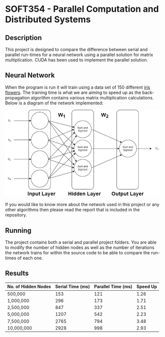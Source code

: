 # SOFT354 - Parallel Computation and Distributed Systems
## Description
This project is designed to compare the difference between serial and parallel run-times for a neural network using a parallel solution for matrix multiplication. CUDA has been used to implement the parallel solution.

## Neural Network
When the program is run it will train using a data set of 150 different [iris flowers](https://github.com/danthick/SOFT354/blob/master/iris-original.csv). The training time is what we are aiming to speed up as the back-propagation algorithm contains various matrix multiplication calculations. Below is a diagram of the network implemented:

![Neural Network Diagram](https://raw.githubusercontent.com/danthick/SOFT354/master/Exported%20Files/Neural%20Network%20-%20Updated.png?token=AGB2MEZDLZKGYNEM5EHY23S6JKSYO)

If you would like to know more about the network used in this project or any other algorithms then please read the report that is included in the repository.

## Running
The project contains both a serial and parallel project folders. You are able to modify the number of hidden nodes as well as the number of iterations the network trains for within the source code to be able to compare the run-times of each one.

## Results
| No. of Hidden Nodes | Serial Time (ms) | Parallel Time (ms) | Speed Up |
| --- | --- |--- | --- |
| 500,000 | 153 | 121 | 1.26 |
| 1,000,000 | 296 | 173 | 1.71 |
| 2,500,000 | 847 | 337 | 2.51 |
| 5,000,000 | 1207 | 542 | 2.23 |
| 7,500,000 | 2765 | 794 | 3.48 |
| 10,000,000 | 2928 | 998 | 2.93 |
